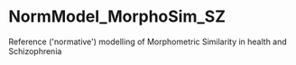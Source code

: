 # NormModel_MorphoSim_SZ
Reference ('normative') modelling of Morphometric Similarity in health and Schizophrenia
